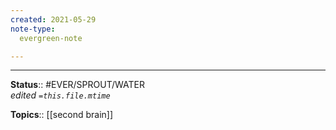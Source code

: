 ```yaml
---
created: 2021-05-29
note-type: 
  evergreen-note

---
```




---

**Status**:: #EVER/SPROUT/WATER  
*edited `=this.file.mtime`*

**Topics**:: [[second brain]] 
	
